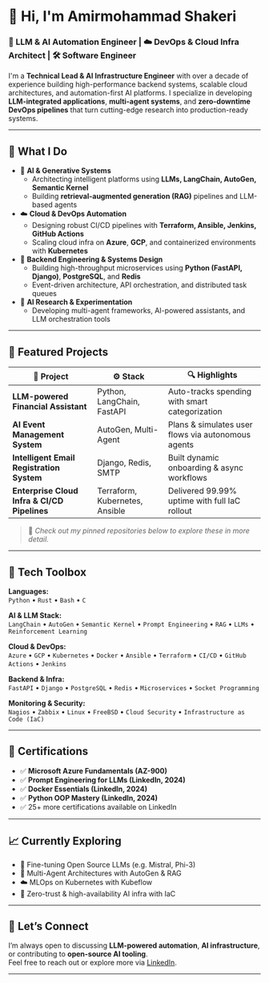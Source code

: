 # 👋 Hi, I'm Amirmohammad Shakeri

### 🧠 LLM & AI Automation Engineer | ☁️ DevOps & Cloud Infra Architect | 🛠 Software Engineer

I'm a **Technical Lead & AI Infrastructure Engineer** with over a decade of experience building high-performance backend systems, scalable cloud architectures, and automation-first AI platforms. I specialize in developing **LLM-integrated applications**, **multi-agent systems**, and **zero-downtime DevOps pipelines** that turn cutting-edge research into production-ready systems.

---

## 💼 What I Do

- 🤖 **AI & Generative Systems**
  - Architecting intelligent platforms using **LLMs, LangChain, AutoGen, Semantic Kernel**
  - Building **retrieval-augmented generation (RAG)** pipelines and LLM-based agents
- ☁️ **Cloud & DevOps Automation**
  - Designing robust CI/CD pipelines with **Terraform, Ansible, Jenkins, GitHub Actions**
  - Scaling cloud infra on **Azure**, **GCP**, and containerized environments with **Kubernetes**
- 🧩 **Backend Engineering & Systems Design**
  - Building high-throughput microservices using **Python (FastAPI, Django)**, **PostgreSQL**, and **Redis**
  - Event-driven architecture, API orchestration, and distributed task queues
- 🧪 **AI Research & Experimentation**
  - Developing multi-agent frameworks, AI-powered assistants, and LLM orchestration tools

---

## 📌 Featured Projects

| 🚀 Project | ⚙️ Stack | 🔍 Highlights |
|-----------|---------|----------------|
| **LLM-powered Financial Assistant** | Python, LangChain, FastAPI | Auto-tracks spending with smart categorization |
| **AI Event Management System** | AutoGen, Multi-Agent | Plans & simulates user flows via autonomous agents |
| **Intelligent Email Registration System** | Django, Redis, SMTP | Built dynamic onboarding & async workflows |
| **Enterprise Cloud Infra & CI/CD Pipelines** | Terraform, Kubernetes, Ansible | Delivered 99.99% uptime with full IaC rollout |

> 📌 *Check out my pinned repositories below to explore these in more detail.*

---

## 🧰 Tech Toolbox

**Languages:**  
`Python` • `Rust` • `Bash` • `C`

**AI & LLM Stack:**  
`LangChain` • `AutoGen` • `Semantic Kernel` • `Prompt Engineering` • `RAG` • `LLMs` • `Reinforcement Learning`

**Cloud & DevOps:**  
`Azure` • `GCP` • `Kubernetes` • `Docker` • `Ansible` • `Terraform` • `CI/CD` • `GitHub Actions` • `Jenkins`

**Backend & Infra:**  
`FastAPI` • `Django` • `PostgreSQL` • `Redis` • `Microservices` • `Socket Programming`

**Monitoring & Security:**  
`Nagios` • `Zabbix` • `Linux` • `FreeBSD` • `Cloud Security` • `Infrastructure as Code (IaC)`

---

## 📜 Certifications

- ✅ **Microsoft Azure Fundamentals (AZ-900)**
- ✅ **Prompt Engineering for LLMs (LinkedIn, 2024)**
- ✅ **Docker Essentials (LinkedIn, 2024)**
- ✅ **Python OOP Mastery (LinkedIn, 2024)**
- ✅ 25+ more certifications available on LinkedIn

---

## 📈 Currently Exploring

- 🧠 Fine-tuning Open Source LLMs (e.g. Mistral, Phi-3)
- 🧩 Multi-Agent Architectures with AutoGen & RAG
- ☁️ MLOps on Kubernetes with Kubeflow
- 🔐 Zero-trust & high-availability AI infra with IaC

---

## 🤝 Let’s Connect

I’m always open to discussing **LLM-powered automation**, **AI infrastructure**, or contributing to **open-source AI tooling**.  
Feel free to reach out or explore more via [LinkedIn](https://www.linkedin.com/in/amirmuhammadshk/).

---
